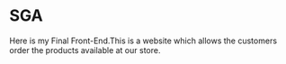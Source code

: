 # SGA
Here is my Final Front-End.This is a website which allows the customers order the products available at our store.
